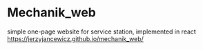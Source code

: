 # Mechanik_web
simple one-page website for service station, implemented in react
https://jerzyjancewicz.github.io/mechanik_web/
